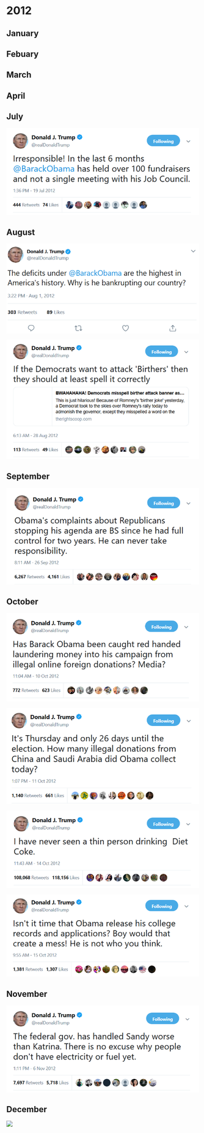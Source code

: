 # 2012


## January

## Febuary

## March

## April

## July

![](images/2012JUL19.png)

## August

![](images/2012AUG1.png)

![](images/2012AUG28.png)

## September

![](images/2012SEP26.png)

## October

![](images/2012OCT10.png)

![](images/2012OCT11.png)

![](images/2012Oct14.png)

![](images/2012OCT15.png)

## November

![](images/2012NOV6.png)

## December


![](images/)